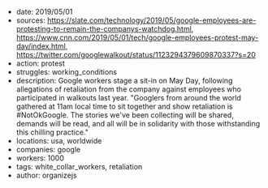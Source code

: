 - date: 2019/05/01
- sources: https://slate.com/technology/2019/05/google-employees-are-protesting-to-remain-the-companys-watchdog.html, https://www.cnn.com/2019/05/01/tech/google-employees-protest-may-day/index.html, https://twitter.com/googlewalkout/status/1123294379609870337?s=20
- action: protest
- struggles: working_conditions
- description: Google workers stage a sit-in on May Day, following allegations of retaliation from the company against employees who participated in walkouts last year. "Googlers from around the world gathered at 11am local time to sit together and show retaliation is #NotOkGoogle. The stories we've been collecting will be shared, demands will be read, and all will be in solidarity with those withstanding this chilling practice."
- locations: usa, worldwide
- companies: google
- workers: 1000
- tags: white_collar_workers, retaliation
- author: organizejs
